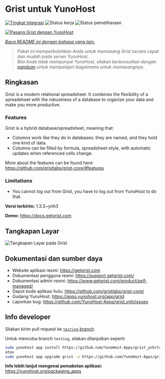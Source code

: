 <!--
N.B.: README ini dibuat secara otomatis oleh <https://github.com/YunoHost/apps/tree/master/tools/readme_generator>
Ini TIDAK boleh diedit dengan tangan.
-->

# Grist untuk YunoHost

[![Tingkat integrasi](https://apps.yunohost.org/badge/integration/grist)](https://ci-apps.yunohost.org/ci/apps/grist/)
![Status kerja](https://apps.yunohost.org/badge/state/grist)
![Status pemeliharaan](https://apps.yunohost.org/badge/maintained/grist)

[![Pasang Grist dengan YunoHost](https://install-app.yunohost.org/install-with-yunohost.svg)](https://install-app.yunohost.org/?app=grist)

*[Baca README ini dengan bahasa yang lain.](./ALL_README.md)*

> *Paket ini memperbolehkan Anda untuk memasang Grist secara cepat dan mudah pada server YunoHost.*  
> *Bila Anda tidak mempunyai YunoHost, silakan berkonsultasi dengan [panduan](https://yunohost.org/install) untuk mempelajari bagaimana untuk memasangnya.*

## Ringkasan

Grist is a modern relational spreadsheet. It combines the flexibility of a spreadsheet with the robustness of a database to organize your data and make you more productive.

### Features

Grist is a hybrid database/spreadsheet, meaning that:

- Columns work like they do in databases: they are named, and they hold one kind of data.
- Columns can be filled by formula, spreadsheet-style, with automatic updates when referenced cells change.

More about the features can be found here: <https://github.com/gristlabs/grist-core/#features>

### Limitations

- You cannot log out from Grist, you have to log out from YunoHost to do that.


**Versi terkirim:** 1.3.3~ynh3

**Demo:** <https://docs.getgrist.com>

## Tangkapan Layar

![Tangkapan Layar pada Grist](./doc/screenshots/grist.jpg)

## Dokumentasi dan sumber daya

- Website aplikasi resmi: <https://getgrist.com>
- Dokumentasi pengguna resmi: <https://support.getgrist.com/>
- Dokumentasi admin resmi: <https://www.getgrist.com/product/self-managed/>
- Depot kode aplikasi hulu: <https://github.com/gristlabs/grist-core/>
- Gudang YunoHost: <https://apps.yunohost.org/app/grist>
- Laporkan bug: <https://github.com/YunoHost-Apps/grist_ynh/issues>

## Info developer

Silakan kirim pull request ke [`testing` branch](https://github.com/YunoHost-Apps/grist_ynh/tree/testing).

Untuk mencoba branch `testing`, silakan dilanjutkan seperti:

```bash
sudo yunohost app install https://github.com/YunoHost-Apps/grist_ynh/tree/testing --debug
atau
sudo yunohost app upgrade grist -u https://github.com/YunoHost-Apps/grist_ynh/tree/testing --debug
```

**Info lebih lanjut mengenai pemaketan aplikasi:** <https://yunohost.org/packaging_apps>
